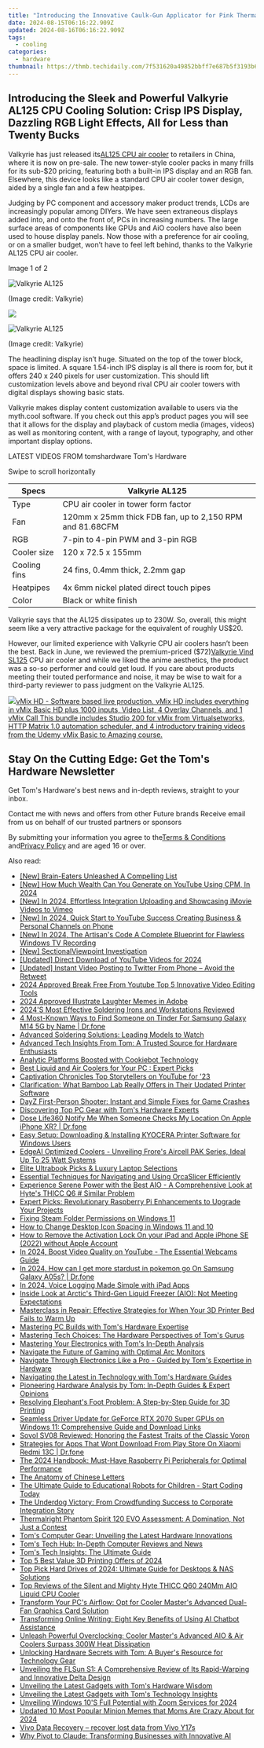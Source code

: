 ```yaml
---
title: "Introducing the Innovative Caulk-Gun Applicator for Pink Thermal Gel: Revolutionizing Heat Transfer & Component Gaps"
date: 2024-08-15T06:16:22.909Z
updated: 2024-08-16T06:16:22.909Z
tags:
  - cooling
categories:
  - hardware
thumbnail: https://thmb.techidaily.com/7f531620a49852bbff7e687b5f3193b68bdfdcb0db935514f90e93325010d261.jpg
---
```


## Introducing the Sleek and Powerful Valkyrie AL125 CPU Cooling Solution: Crisp IPS Display, Dazzling RGB Light Effects, All for Less than Twenty Bucks

Valkyrie has just released its[AL125 CPU air cooler](https://www.ithome.com/0/781/672.htm) to retailers in China, where it is now on pre-sale. The new tower-style cooler packs in many frills for its sub-$20 pricing, featuring both a built-in IPS display and an RGB fan. Elsewhere, this device looks like a standard CPU air cooler tower design, aided by a single fan and a few heatpipes.

 Judging by PC component and accessory maker product trends, LCDs are increasingly popular among DIYers. We have seen extraneous displays added into, and onto the front of, PCs in increasing numbers. The large surface areas of components like GPUs and AiO coolers have also been used to house display panels. Now those with a preference for air cooling, or on a smaller budget, won’t have to feel left behind, thanks to the Valkyrie AL125 CPU air cooler.

 Image 1 of 2

<!-- affiliate ads begin -->

<!-- affiliate ads end -->
![Valkyrie AL125](https://vanilla.futurecdn.net/cyclingnews/media/img/missing-image.svg)

 (Image credit: Valkyrie)

<!-- affiliate ads begin -->
<a href="https://secure.2checkout.com/order/checkout.php?PRODS=35038891&QTY=1&AFFILIATE=108875&CART=1"><img src="https://www.dupinout.com/wp-content/uploads/2021/12/DupInOut-New-Duplicate-Scan-Tab.png" border="0"></a>
<!-- affiliate ads end -->
![Valkyrie AL125](https://vanilla.futurecdn.net/cyclingnews/media/img/missing-image.svg)

 (Image credit: Valkyrie)

 The headlining display isn’t huge. Situated on the top of the tower block, space is limited. A square 1.54-inch IPS display is all there is room for, but it offers 240 x 240 pixels for user customization. This should lift customization levels above and beyond rival CPU air cooler towers with digital displays showing basic stats.

 Valkyrie makes display content customization available to users via the myth.cool software. If you check out this app’s product pages you will see that it allows for the display and playback of custom media (images, videos) as well as monitoring content, with a range of layout, typography, and other important display options.

 LATEST VIDEOS FROM tomshardware Tom's Hardware

 Swipe to scroll horizontally

| Specs        | Valkyrie AL125                                           |
| ------------ | -------------------------------------------------------- |
| Type         | CPU air cooler in tower form factor                      |
| Fan          | 120mm x 25mm thick FDB fan, up to 2,150 RPM and 81.68CFM |
| RGB          | 7-pin to 4-pin PWM and 3-pin RGB                         |
| Cooler size  | 120 x 72.5 x 155mm                                       |
| Cooling fins | 24 fins, 0.4mm thick, 2.2mm gap                          |
| Heatpipes    | 4x 6mm nickel plated direct touch pipes                  |
| Color        | Black or white finish                                    |

 Valkyrie says that the AL125 dissipates up to 230W. So, overall, this might seem like a very attractive package for the equivalent of roughly US$20.

 However, our limited experience with Valkyrie CPU air coolers hasn’t been the best. Back in June, we reviewed the premium-priced ($72)[Valkyrie Vind SL125](https://www.tomshardware.com/pc-components/air-cooling/valkyrie-vind-sl125-review) CPU air cooler and while we liked the anime aesthetics, the product was a so-so performer and could get loud. If you care about products meeting their touted performance and noise, it may be wise to wait for a third-party reviewer to pass judgment on the Valkyrie AL125.

<!-- affiliate ads begin -->
<a href="https://secure.2checkout.com/order/checkout.php?PRODS=4718730&QTY=1&AFFILIATE=108875&CART=1"> <img src="https://secure.avangate.com/images/merchant/ce9a6fb2becc2d235e62b125e9260102/products/copy_vMixCallScreenshot1-large.jpg" border="0">vMix HD - Software based live production. vMix HD includes everything in vMix Basic HD plus 1000 inputs, Video List, 4 Overlay Channels, and 1 vMix Call 
This bundle includes Studio 200 for vMix from Virtualsetworks, HTTP Matrix 1.0 automation scheduler, and 4 introductory training videos from the Udemy vMix Basic to Amazing course. </a>
<!-- affiliate ads end -->
## Stay On the Cutting Edge: Get the Tom's Hardware Newsletter

 Get Tom's Hardware's best news and in-depth reviews, straight to your inbox.

 Contact me with news and offers from other Future brands  Receive email from us on behalf of our trusted partners or sponsors

 By submitting your information you agree to the[Terms & Conditions](https://futureplc.com/terms-conditions/) and[Privacy Policy](https://futureplc.com/privacy-policy/) and are aged 16 or over.


<ins class="adsbygoogle"
     style="display:block"
     data-ad-format="autorelaxed"
     data-ad-client="ca-pub-7571918770474297"
     data-ad-slot="1223367746"></ins>



<ins class="adsbygoogle"
     style="display:block"
     data-ad-client="ca-pub-7571918770474297"
     data-ad-slot="8358498916"
     data-ad-format="auto"
     data-full-width-responsive="true"></ins>

<span class="atpl-alsoreadstyle">Also read:</span>
<div><ul>
<li><a href="https://screen-mirroring-recording.techidaily.com/new-brain-eaters-unleashed-a-compelling-list/"><u>[New] Brain-Eaters Unleashed  A Compelling List</u></a></li>
<li><a href="https://eaxpv-info.techidaily.com/new-how-much-wealth-can-you-generate-on-youtube-using-cpm-in-2024/"><u>[New] How Much Wealth Can You Generate on YouTube Using CPM, In 2024</u></a></li>
<li><a href="https://vimeo-videos.techidaily.com/new-in-2024-effortless-integration-uploading-and-showcasing-imovie-videos-to-vimeo/"><u>[New] In 2024, Effortless Integration  Uploading and Showcasing iMovie Videos to Vimeo</u></a></li>
<li><a href="https://youtube-blog.techidaily.com/n-2024-quick-start-to-youtube-success-creating-business-and-personal-channels-on-phone/"><u>[New] In 2024, Quick Start to YouTube Success  Creating Business & Personal Channels on Phone</u></a></li>
<li><a href="https://remote-screen-capture.techidaily.com/new-in-2024-the-artisans-code-a-complete-blueprint-for-flawless-windows-tv-recording/"><u>[New] In 2024, The Artisan's Code  A Complete Blueprint for Flawless Windows TV Recording</u></a></li>
<li><a href="https://screen-activity-recording.techidaily.com/new-sectionalviewpoint-investigation/"><u>[New] SectionalViewpoint Investigation</u></a></li>
<li><a href="https://facebook-video-share.techidaily.com/updated-direct-download-of-youtube-videos-for-2024/"><u>[Updated] Direct Download of YouTube Videos for 2024</u></a></li>
<li><a href="https://twitter-videos.techidaily.com/updated-instant-video-posting-to-twitter-from-phone-avoid-the-retweet/"><u>[Updated] Instant Video Posting to Twitter From Phone – Avoid the Retweet</u></a></li>
<li><a href="https://youtube-videos.techidaily.com/2024-approved-break-free-from-youtube-top-5-innovative-video-editing-tools/"><u>2024 Approved  Break Free From Youtube  Top 5 Innovative Video Editing Tools</u></a></li>
<li><a href="https://some-knowledge.techidaily.com/2024-approved-illustrate-laughter-memes-in-adobe/"><u>2024 Approved  Illustrate Laughter  Memes in Adobe</u></a></li>
<li><a href="https://hardware-tips.techidaily.com/2024s-most-effective-soldering-irons-and-workstations-reviewed/"><u>2024'S Most Effective Soldering Irons and Workstations Reviewed</u></a></li>
<li><a href="https://location-social.techidaily.com/4-most-known-ways-to-find-someone-on-tinder-for-samsung-galaxy-m14-5g-by-name-drfone-by-drfone-virtual-android/"><u>4 Most-Known Ways to Find Someone on Tinder For Samsung Galaxy M14 5G by Name | Dr.fone</u></a></li>
<li><a href="https://hardware-tips.techidaily.com/advanced-soldering-solutions-leading-models-to-watch/"><u>Advanced Soldering Solutions: Leading Models to Watch</u></a></li>
<li><a href="https://hardware-tips.techidaily.com/advanced-tech-insights-from-tom-a-trusted-source-for-hardware-enthusiasts/"><u>Advanced Tech Insights From Tom: A Trusted Source for Hardware Enthusiasts</u></a></li>
<li><a href="https://data-safeguard.techidaily.com/analytic-platforms-boosted-with-cookiebot-technology/"><u>Analytic Platforms Boosted with Cookiebot Technology</u></a></li>
<li><a href="https://hardware-tips.techidaily.com/best-liquid-and-air-coolers-for-your-pc-expert-picks/"><u>Best Liquid and Air Coolers for Your PC : Expert Picks</u></a></li>
<li><a href="https://extra-information.techidaily.com/captivation-chronicles-top-storytellers-on-youtube-for-23/"><u>Captivation Chronicles  Top Storytellers on YouTube for '23</u></a></li>
<li><a href="https://hardware-tips.techidaily.com/clarification-what-bamboo-lab-really-offers-in-their-updated-printer-software/"><u>Clarification: What Bamboo Lab Really Offers in Their Updated Printer Software</u></a></li>
<li><a href="https://program-issues.techidaily.com/dayz-first-person-shooter-instant-and-simple-fixes-for-game-crashes/"><u>DayZ First-Person Shooter: Instant and Simple Fixes for Game Crashes</u></a></li>
<li><a href="https://hardware-tips.techidaily.com/discovering-top-pc-gear-with-toms-hardware-experts/"><u>Discovering Top PC Gear with Tom's Hardware Experts</u></a></li>
<li><a href="https://fake-location.techidaily.com/dose-life360-notify-me-when-someone-checks-my-location-on-apple-iphone-xr-drfone-by-drfone-virtual-ios/"><u>Dose Life360 Notify Me When Someone Checks My Location On Apple iPhone XR? | Dr.fone</u></a></li>
<li><a href="https://hardware-updates.techidaily.com/easy-setup-downloading-and-installing-kyocera-printer-software-for-windows-users/"><u>Easy Setup: Downloading & Installing KYOCERA Printer Software for Windows Users</u></a></li>
<li><a href="https://hardware-tips.techidaily.com/edgeai-optimized-coolers-unveiling-frores-aircell-pak-series-ideal-up-to-25-watt-systems/"><u>EdgeAI Optimized Coolers - Unveiling Frore's Aircell PAK Series, Ideal Up To 25 Watt Systems</u></a></li>
<li><a href="https://hardware-tips.techidaily.com/elite-ultrabook-picks-and-luxury-laptop-selections/"><u>Elite Ultrabook Picks & Luxury Laptop Selections</u></a></li>
<li><a href="https://hardware-tips.techidaily.com/essential-techniques-for-navigating-and-using-orcaslicer-efficiently/"><u>Essential Techniques for Navigating and Using OrcaSlicer Efficiently</u></a></li>
<li><a href="https://hardware-tips.techidaily.com/experience-serene-power-with-the-best-aio-a-comprehensive-look-at-hytes-thicc-q6-similar-problem/"><u>Experience Serene Power with the Best AIO - A Comprehensive Look at Hyte's THICC Q6 # Similar Problem</u></a></li>
<li><a href="https://hardware-tips.techidaily.com/expert-picks-revolutionary-raspberry-pi-enhancements-to-upgrade-your-projects/"><u>Expert Picks: Revolutionary Raspberry Pi Enhancements to Upgrade Your Projects</u></a></li>
<li><a href="https://win11-tips.techidaily.com/fixing-steam-folder-permissions-on-windows-11/"><u>Fixing Steam Folder Permissions on Windows 11</u></a></li>
<li><a href="https://win11-tips.techidaily.com/how-to-change-desktop-icon-spacing-in-windows-11-and-10/"><u>How to Change Desktop Icon Spacing in Windows 11 and 10</u></a></li>
<li><a href="https://activate-lock.techidaily.com/how-to-remove-the-activation-lock-on-your-ipad-and-apple-iphone-se-2022-without-apple-account-by-drfone-ios/"><u>How to Remove the Activation Lock On your iPad and Apple iPhone SE (2022) without Apple Account</u></a></li>
<li><a href="https://youtube-videos.techidaily.com/in-2024-boost-video-quality-on-youtube-the-essential-webcams-guide/"><u>In 2024, Boost Video Quality on YouTube - The Essential Webcams Guide</u></a></li>
<li><a href="https://change-location.techidaily.com/in-2024-how-can-i-get-more-stardust-in-pokemon-go-on-samsung-galaxy-a05s-drfone-by-drfone-virtual-android/"><u>In 2024, How can I get more stardust in pokemon go On Samsung Galaxy A05s? | Dr.fone</u></a></li>
<li><a href="https://screen-recording.techidaily.com/in-2024-voice-logging-made-simple-with-ipad-apps/"><u>In 2024, Voice Logging Made Simple with iPad Apps</u></a></li>
<li><a href="https://hardware-tips.techidaily.com/inside-look-at-arctics-third-gen-liquid-freezer-aio-not-meeting-expectations/"><u>Inside Look at Arctic's Third-Gen Liquid Freezer (AIO): Not Meeting Expectations</u></a></li>
<li><a href="https://hardware-tips.techidaily.com/masterclass-in-repair-effective-strategies-for-when-your-3d-printer-bed-fails-to-warm-up/"><u>Masterclass in Repair: Effective Strategies for When Your 3D Printer Bed Fails to Warm Up</u></a></li>
<li><a href="https://hardware-tips.techidaily.com/mastering-pc-builds-with-toms-hardware-expertise/"><u>Mastering PC Builds with Tom's Hardware Expertise</u></a></li>
<li><a href="https://hardware-tips.techidaily.com/mastering-tech-choices-the-hardware-perspectives-of-toms-gurus/"><u>Mastering Tech Choices: The Hardware Perspectives of Tom's Gurus</u></a></li>
<li><a href="https://hardware-tips.techidaily.com/mastering-your-electronics-with-toms-in-depth-analysis/"><u>Mastering Your Electronics with Tom's In-Depth Analysis</u></a></li>
<li><a href="https://hardware-tips.techidaily.com/navigate-the-future-of-gaming-with-optimal-arc-monitors/"><u>Navigate the Future of Gaming with Optimal Arc Monitors</u></a></li>
<li><a href="https://hardware-tips.techidaily.com/navigate-through-electronics-like-a-pro-guided-by-toms-expertise-in-hardware/"><u>Navigate Through Electronics Like a Pro - Guided by Tom's Expertise in Hardware</u></a></li>
<li><a href="https://hardware-tips.techidaily.com/navigating-the-latest-in-technology-with-toms-hardware-guides/"><u>Navigating the Latest in Technology with Tom's Hardware Guides</u></a></li>
<li><a href="https://hardware-tips.techidaily.com/pioneering-hardware-analysis-by-tom-in-depth-guides-and-expert-opinions/"><u>Pioneering Hardware Analysis by Tom: In-Depth Guides & Expert Opinions</u></a></li>
<li><a href="https://hardware-tips.techidaily.com/resolving-elephants-foot-problem-a-step-by-step-guide-for-3d-printing/"><u>Resolving Elephant's Foot Problem: A Step-by-Step Guide for 3D Printing</u></a></li>
<li><a href="https://win-amazing.techidaily.com/seamless-driver-update-for-geforce-rtx-2070-super-gpus-on-windows-11-comprehensive-guide-and-download-links/"><u>Seamless Driver Update for GeForce RTX 2070 Super GPUs on Windows 11: Comprehensive Guide and Download Links</u></a></li>
<li><a href="https://hardware-tips.techidaily.com/sovol-sv08-reviewed-honoring-the-fastest-traits-of-the-classic-voron/"><u>Sovol SV08 Reviewed: Honoring the Fastest Traits of the Classic Voron</u></a></li>
<li><a href="https://fix-guide.techidaily.com/strategies-for-apps-that-wont-download-from-play-store-on-xiaomi-redmi-13c-drfone-by-drfone-fix-android-problems-fix-android-problems/"><u>Strategies for Apps That Wont Download From Play Store On Xiaomi Redmi 13C | Dr.fone</u></a></li>
<li><a href="https://hardware-tips.techidaily.com/the-2024-handbook-must-have-raspberry-pi-peripherals-for-optimal-performance/"><u>The 2024 Handbook: Must-Have Raspberry Pi Peripherals for Optimal Performance</u></a></li>
<li><a href="https://mondly-stories.techidaily.com/the-anatomy-of-chinese-letters/"><u>The Anatomy of Chinese Letters</u></a></li>
<li><a href="https://hardware-tips.techidaily.com/1723125260405-the-ultimate-guide-to-educational-robots-for-children-start-coding-today/"><u>The Ultimate Guide to Educational Robots for Children - Start Coding Today</u></a></li>
<li><a href="https://hardware-tips.techidaily.com/the-underdog-victory-from-crowdfunding-success-to-corporate-integration-story/"><u>The Underdog Victory: From Crowdfunding Success to Corporate Integration Story</u></a></li>
<li><a href="https://hardware-tips.techidaily.com/thermalright-phantom-spirit-120-evo-assessment-a-domination-not-just-a-contest/"><u>Thermalright Phantom Spirit 120 EVO Assessment: A Domination, Not Just a Contest</u></a></li>
<li><a href="https://hardware-tips.techidaily.com/toms-computer-gear-unveiling-the-latest-hardware-innovations/"><u>Tom's Computer Gear: Unveiling the Latest Hardware Innovations</u></a></li>
<li><a href="https://hardware-tips.techidaily.com/toms-tech-hub-in-depth-computer-reviews-and-news/"><u>Tom's Tech Hub: In-Depth Computer Reviews and News</u></a></li>
<li><a href="https://hardware-tips.techidaily.com/toms-tech-insights-the-ultimate-guide/"><u>Tom's Tech Insights: The Ultimate Guide</u></a></li>
<li><a href="https://hardware-tips.techidaily.com/top-5-best-value-3d-printing-offers-of-2024/"><u>Top 5 Best Value 3D Printing Offers of 2024</u></a></li>
<li><a href="https://hardware-tips.techidaily.com/top-pick-hard-drives-of-2024-ultimate-guide-for-desktops-and-nas-solutions/"><u>Top Pick Hard Drives of 2024: Ultimate Guide for Desktops & NAS Solutions</u></a></li>
<li><a href="https://hardware-tips.techidaily.com/top-reviews-of-the-silent-and-mighty-hyte-thicc-q60-240mm-aio-liquid-cpu-cooler/"><u>Top Reviews of the Silent and Mighty Hyte THICC Q60 240Mm AIO Liquid CPU Cooler</u></a></li>
<li><a href="https://hardware-tips.techidaily.com/transform-your-pcs-airflow-opt-for-cooler-masters-advanced-dual-fan-graphics-card-solution/"><u>Transform Your PC's Airflow: Opt for Cooler Master's Advanced Dual-Fan Graphics Card Solution</u></a></li>
<li><a href="https://tech-haven.techidaily.com/transforming-online-writing-eight-key-benefits-of-using-ai-chatbot-assistance/"><u>Transforming Online Writing: Eight Key Benefits of Using AI Chatbot Assistance</u></a></li>
<li><a href="https://hardware-tips.techidaily.com/unleash-powerful-overclocking-cooler-masters-advanced-aio-and-air-coolers-surpass-300w-heat-dissipation/"><u>Unleash Powerful Overclocking: Cooler Master's Advanced AIO & Air Coolers Surpass 300W Heat Dissipation</u></a></li>
<li><a href="https://hardware-tips.techidaily.com/unlocking-hardware-secrets-with-tom-a-buyers-resource-for-technology-gear/"><u>Unlocking Hardware Secrets with Tom: A Buyer's Resource for Technology Gear</u></a></li>
<li><a href="https://hardware-tips.techidaily.com/unveiling-the-flsun-s1-a-comprehensive-review-of-its-rapid-warping-and-innovative-delta-design/"><u>Unveiling the FLSun S1: A Comprehensive Review of Its Rapid-Warping and Innovative Delta Design</u></a></li>
<li><a href="https://hardware-tips.techidaily.com/unveiling-the-latest-gadgets-with-toms-hardware-wisdom/"><u>Unveiling the Latest Gadgets with Tom's Hardware Wisdom</u></a></li>
<li><a href="https://hardware-tips.techidaily.com/unveiling-the-latest-gadgets-with-toms-technology-insights/"><u>Unveiling the Latest Gadgets with Tom's Technology Insights</u></a></li>
<li><a href="https://article-helps.techidaily.com/unveiling-windows-10s-full-potential-with-zoom-services-for-2024/"><u>Unveiling Windows 10'S Full Potential with Zoom Services for 2024</u></a></li>
<li><a href="https://meme-emoji.techidaily.com/updated-10-most-popular-minion-memes-that-moms-are-crazy-about-for-2024/"><u>Updated 10 Most Popular Minion Memes that Moms Are Crazy About for 2024</u></a></li>
<li><a href="https://techidaily.com/vivo-data-recovery-recover-lost-data-from-vivo-y17s-by-fonelab-android-recover-data/"><u>Vivo Data Recovery – recover lost data from Vivo Y17s</u></a></li>
<li><a href="https://tech-revival.techidaily.com/why-pivot-to-claude-transforming-businesses-with-innovative-ai/"><u>Why Pivot to Claude: Transforming Businesses with Innovative AI</u></a></li>
</ul></div>
